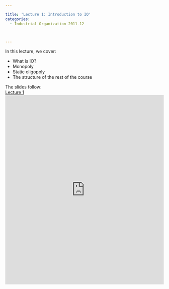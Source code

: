 ```yaml
---

title: 'Lecture 1: Introduction to IO'
categories:
  - Industrial Organization 2011-12



---
```

In this lecture, we cover:<br /><ul><li>What is IO?</li><li>Monopoly</li><li>Static oligopoly</li><li>The structure of the rest of the course</li></ul>The slides follow:<br /><a title="View Lecture 1 on Scribd" href="https://www.scribd.com/doc/67599097/Lecture-1" >Lecture 1</a><iframe src="https://www.scribd.com/embeds/67599097/content?start_page=1&view_mode=slideshow&access_key=key-27lul3l92hkrfjvjejpg" data-auto-height="true" data-aspect-ratio="1.33333333333333" scrolling="no" width="100%" height="600" frameborder="0"></iframe>